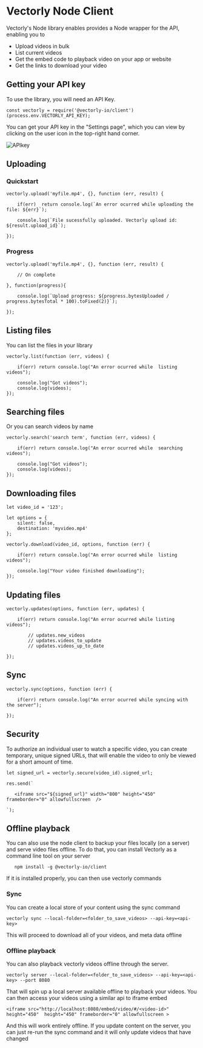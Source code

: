 # Vectorly Node Client

Vectorly's Node library enables provides a Node wrapper for the API, enabling you to

* Upload videos in bulk
* List current videos
* Get the embed code to playback video on your app or website
* Get the links to download your video


## Getting your API key

To use the library, you will need an API Key. 

    const vectorly = require('@vectorly-io/client')(process.env.VECTORLY_API_KEY);
        
You can get your API key in the "Settings page", which you can view by clicking on the user icon in the top-right hand corner. 

![APIkey](https://vectorly.io/docs/img/apikey.png) 



## Uploading


### Quickstart

    vectorly.upload('myfile.mp4', {}, function (err, result) {
    
        if(err)  return console.log(`An error ocurred while uploading the file: ${err}`);
           
        console.log(`File sucessfully uploaded. Vectorly upload id: ${result.upload_id}`);
    
    });
    
### Progress    
  
    vectorly.upload('myfile.mp4', {}, function (err, result) {
    
        // On complete
    
    }, function(progress){
    
        console.log(`Upload progress: ${progress.bytesUploaded / progress.bytesTotal * 100).toFixed(2)}`);
        
    });


## Listing files

You can list the files in your library

    vectorly.list(function (err, videos) {
    
        if(err) return console.log("An error ocurred while  listing videos");
    
        console.log("Got videos");
        console.log(videos);
    });

## Searching files
Or you can search videos by name

    vectorly.search('search term', function (err, videos) {
    
        if(err) return console.log("An error ocurred while  searching videos");
    
        console.log("Got videos");
        console.log(videos);
    });


    


## Downloading files

    let video_id = '123';
    
    let options = {
        silent: false,
        destination: 'myvideo.mp4'
    }; 
    
    vectorly.download(video_id, options, function (err) {
    
        if(err) return console.log("An error ocurred while  listing videos");
    
        console.log("Your video finished downloading");
    });


## Updating files


    vectorly.updates(options, function (err, updates) {

        if(err) return console.log("An error ocurred while listing videos");

            // updates.new_videos
            // updates.videos_to_update
            // updates.videos_up_to_date

    });


## Sync


    vectorly.sync(options, function (err) {

        if(err) return console.log("An error ocurred while syncing with the server");

    });





## Security

To authorize an individual user to watch a specific video, you can create temporary, unique signed URLs, that will enable the video to only be viewed for a short amount of time.

    let signed_url = vectorly.secure(video_id).signed_url;
    
    res.send(`
    
       <iframe src="${signed_url}" width="800" height="450" frameborder="0" allowfullscreen  />
   
    `);


 ## Offline playback
 
 You can also use the node client to backup your files locally (on a server) and serve video files offline.  To do that, you can install Vectorly as a command line tool on your server
 
       npm install -g @vectorly-io/client
 
 If it is installed properly, you can then use vectorly commands
 
 ### Sync
 You can create a local store of your content using the sync command
 
    vectorly sync --local-folder=<folder_to_save_videos> --api-key=<api-key>
    
  This will proceed to download all of your videos, and meta data offline
  
  
### Offline playback

You can also playback vectorly videos offline through the server. 

    vectorly server --local-folder=<folder_to_save_videos> --api-key=<api-key> --port 8080

That will spin up a local server available offline to playback your videos. You can then access your videos using a similar api to iframe embed


    <iframe src="http://localhost:8080/embed/video/#/<video-id>"  height="450"  height="450" frameborder="0" allowfullscreen >
    
And this will work entirely offline. If you update content on the server, you can just re-run the sync command and it will only update videos that have changed

